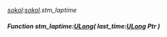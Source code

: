 _[sokol](../../modules/sokol/sokol-module.md):[sokol](../../modules/sokol/sokol-module.md).stm\_laptime_
##### Function stm\_laptime:[ULong](../../modules/wonkey/wonkey-types-ulong.md)( last_time:[ULong](../../modules/wonkey/wonkey-types-ulong.md) Ptr )
